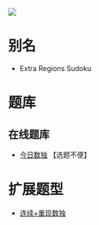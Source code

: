 ![](https://cn.sudoku.today/pic/extraregion2x9/14620_41083.png)

# 别名
- Extra Regions Sudoku

# 题库

## 在线题库
- [今日数独](https://cn.sudoku.today/g-extra-regions-sudoku/) 【选题不便】

# 扩展题型
- [连续+重现数独](../../../混合类/连续+重现数独.md)